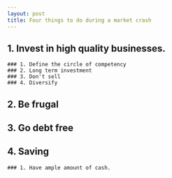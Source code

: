 ```yaml
---
layout: post
title: Four things to do during a market crash
---
```


## 1. Invest in high quality businesses.
    ### 1. Define the circle of competency
    ### 2. Long term investment
    ### 3. Don't sell
    ### 4. Diversify

## 2. Be frugal

## 3. Go debt free

## 4. Saving
    ### 1. Have ample amount of cash.


